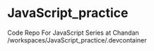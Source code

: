 # JavaScript_practice
Code Repo For JavaScript Series at Chandan
/workspaces/JavaScript_practice/.devcontainer
